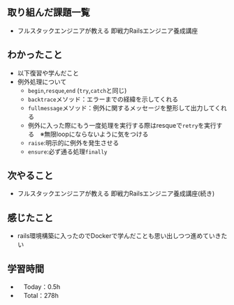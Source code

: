 ## 取り組んだ課題一覧
- フルスタックエンジニアが教える 即戦力Railsエンジニア養成講座

## わかったこと
- 以下復習や学んだこと
- 例外処理について
  - `begin`,`resque`,`end` (`try`,`catch`と同じ)
  - `backtrace`メソッド：エラーまでの経緯を示してくれる
  - `fullmessage`メソッド：例外に関するメッセージを整形して出力してくれる
  - 例外に入った際にもう一度処理を実行する際はresqueで`retry`を実行する　※無限loopにならないように気をつける
  - `raise`:明示的に例外を発生させる
  - `ensure`:必ず通る処理`finally`

## 次やること
- フルスタックエンジニアが教える 即戦力Railsエンジニア養成講座(続き)

## 感じたこと
- rails環境構築に入ったのでDockerで学んだことも思い出しつつ進めていきたい

## 学習時間
- 　Today：0.5h
- 　Total：278h